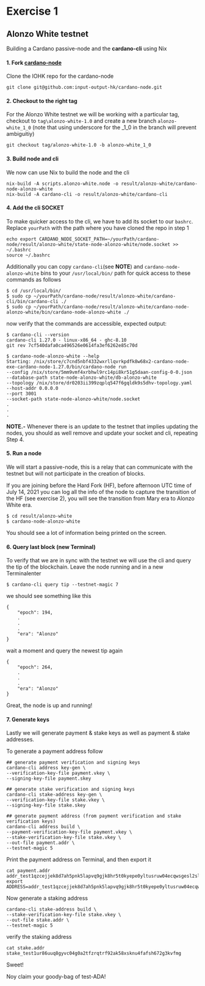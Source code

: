 #  Exercise 1
## Alonzo White testnet

Building a Cardano passive-node and the **cardano-cli** using Nix

#### 1. Fork [cardano-node](https://github.com/input-output-hk/cardano-node)
Clone the IOHK repo for the cardano-node

    git clone git@github.com:input-output-hk/cardano-node.git

#### 2. Checkout to the right tag

For the Alonzo White testnet we will be working with a particular tag, checkout to `tag\alonzo-white-1.0` and create a new branch `alonzo-white_1_0` (note that using underscore for the _1_0 in the branch will prevent ambiguitiy)

    git checkout tag/alonzo-white-1.0 -b alonzo-white_1_0

#### 3. Build node and cli

We now can use Nix to build the node and the cli

    nix-build -A scripts.alonzo-white.node -o result/alonzo-white/cardano-node-alonzo-white
    nix-build -A cardano-cli -o result/alonzo-white/cardano-cli

#### 4. Add the cli SOCKET

To make quicker access to the cli, we have to add its socket to our `bashrc`. Replace `yourPath` with the path where you have cloned the repo in step 1

    echo export CARDANO_NODE_SOCKET_PATH=~/yourPath/cardano-node/result/alonzo-white/state-node-alonzo-white/node.socket >> ~/.bashrc
    source ~/.bashrc

Additionally you can copy `cardano-cli`(see **NOTE**) and `cardano-node-alonzo-white` bins to your `/usr/local/bin/` path for quick access to these commands as follows

```
$ cd /usr/local/bin/
$ sudo cp ~/yourPath/cardano-node/result/alonzo-white/cardano-cli/bin/cardano-cli ./
$ sudo cp ~/yourPath/cardano-node/result/alonzo-white/cardano-node-alonzo-white/bin/cardano-node-alonzo-white ./
```

now verify that the commands are accessible, expected output:

```
$ cardano-cli --version
cardano-cli 1.27.0 - linux-x86_64 - ghc-8.10
git rev 7cf540dafa0ca496526e0614fa3ef6262e85c70d

$ cardano-node-alonzo-white --help
Starting: /nix/store/c7cnd5nbf4332wxrllqvrkpdfk8w68x2-cardano-node-exe-cardano-node-1.27.0/bin/cardano-node run
--config /nix/store/5mm9vmf4xrbhwl9rc14pi8kr51g5daan-config-0-0.json
--database-path state-node-alonzo-white/db-alonzo-white
--topology /nix/store/dr0203ii399zqplq547f6gqldk9s5dhv-topology.yaml
--host-addr 0.0.0.0
--port 3001
--socket-path state-node-alonzo-white/node.socket
.
.
.
```

**NOTE.-** Whenever there is an update to the testnet that implies updating the nodes, you should as well remove and update your socket and cli, repeating Step 4.

#### 5. Run a node

We will start a passive-node, this is a relay that can communicate with the testnet but will not participate in the creation of blocks. 

If you are joining before the Hard Fork (HF), before afternoon UTC time of July 14, 2021 you can log all the info of the node to capture the transition of the HF (see exercise 2), you will see the transition from Mary era to Alonzo White era.

```
$ cd result/alonzo-white
$ cardano-node-alonzo-white
```

You should see a lot of information being printed on the screen.

#### 6. Query last block (new Terminal)

To verify that we are in sync with the testnet we will use the cli and query the tip of the blockchain. Leave the node running and in a new Terminalenter

    $ cardano-cli query tip --testnet-magic 7

we should see something like this

```
{
    "epoch": 194,
    .
    .
    .
    "era": "Alonzo"
}
```

wait a moment and query the newest tip again

```
{
    "epoch": 264,
    .
    .
    .
    "era": "Alonzo"
}
```

Great, the node is up and running!

#### 7. Generate keys

Lastly we will generate payment & stake keys as well as payment & stake addresses. 

To generate a payment address follow

```
## generate payment verification and signing keys
cardano-cli address key-gen \
--verification-key-file payment.vkey \
--signing-key-file payment.skey

## generate stake verification and signing keys
cardano-cli stake-address key-gen \
--verification-key-file stake.vkey \
--signing-key-file stake.skey

## generate payment address (from payment verification and stake verification keys)
cardano-cli address build \
--payment-verification-key-file payment.vkey \
--stake-verification-key-file stake.vkey \
--out-file payment.addr \
--testnet-magic 5
```

Print the payment address on Terminal, and then export it

```
cat payment.addr
addr_test1qzcejjek8d7ah5pnk5lapvq9gjk8hr5t0kyepe0yltusruw04ecqwsgesl2sl65kjyxqkxj24mdgwdpd8e2n6np04u5smq6c3r
export ADDRESS=addr_test1qzcejjek8d7ah5pnk5lapvq9gjk8hr5t0kyepe0yltusruw04ecqwsgesl2sl65kjyxqkxj24mdgwdpd8e2n6np04u5smq6c3r
```

Now generate a staking address

```
cardano-cli stake-address build \
--stake-verification-key-file stake.vkey \
--out-file stake.addr \
--testnet-magic 5
```

verify the staking address

```
cat stake.addr
stake_test1ur86uuq8gyvc04g0a2tfzrqtrf92ak58xsknu4fafsh672g3kvfmg
```

Sweet!

Noy claim your goody-bag of test-ADA!
